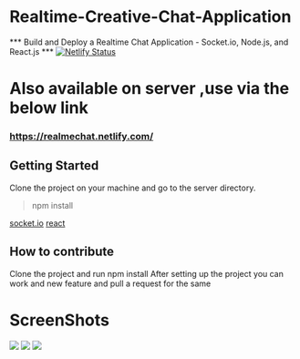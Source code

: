 # Realtime-Creative-Chat-Application
*** Build and Deploy a Realtime Chat Application - Socket.io, Node.js, and React.js ***
[![Netlify Status](https://api.netlify.com/api/v1/badges/2976baee-c057-4a62-baf3-7972a3f8b619/deploy-status)](https://app.netlify.com/sites/pappuportfolio/deploys)

#   Also available on server ,use via the below link
###  https://realmechat.netlify.com/

## Getting Started
Clone the project on your machine and go to the server directory.
> npm install

[socket.io](https://socket.io/docs/)
[react](https://reactjs.org/docs/getting-started.html)

## How to contribute
Clone the project and run npm install
After setting up the project you can work and new feature and pull a request for the same

# ScreenShots
<img src="Screenshot (714).png">
<img src="Screenshot (717).png">
<img src="Screenshot (718).png">
 

